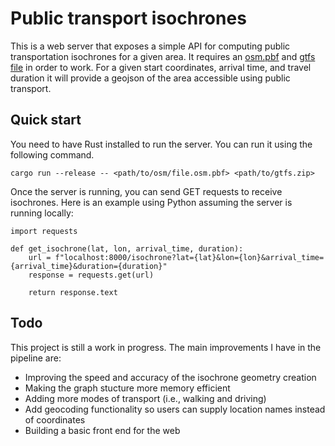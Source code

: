 # Public transport isochrones

This is a web server that exposes a simple API for computing public transportation isochrones for a given area. It requires an [osm.pbf](https://wiki.openstreetmap.org/wiki/PBF_Format) and [gtfs file](https://gtfs.org/) in order to work. For a given start coordinates, arrival time, and travel duration it will provide a geojson of the area accessible using public transport.

## Quick start

You need to have Rust installed to run the server. You can run it using the following command.

```{console}
cargo run --release -- <path/to/osm/file.osm.pbf> <path/to/gtfs.zip>
```

Once the server is running, you can send GET requests to receive isochrones. Here is an example using Python assuming the server is running locally:

```{python}
import requests

def get_isochrone(lat, lon, arrival_time, duration):
    url = f"localhost:8000/isochrone?lat={lat}&lon={lon}&arrival_time={arrival_time}&duration={duration}"
    response = requests.get(url)

    return response.text
```

## Todo

This project is still a work in progress. The main improvements I have in the pipeline are:
- Improving the speed and accuracy of the isochrone geometry creation
- Making the graph stucture more memory efficient
- Adding more modes of transport (i.e., walking and driving)
- Add geocoding functionality so users can supply location names instead of coordinates
- Building a basic front end for the web